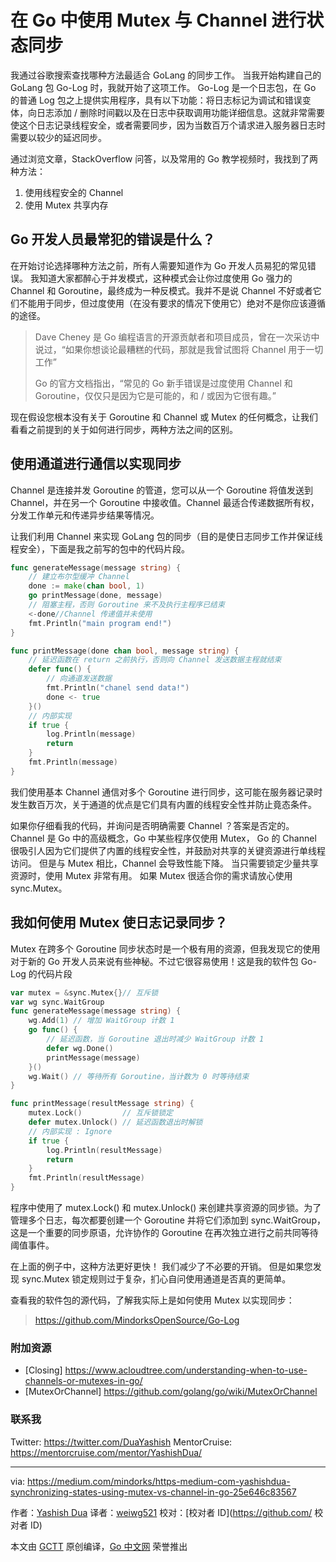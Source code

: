 # 在 Go 中使用 Mutex 与 Channel 进行状态同步

我通过谷歌搜索查找哪种方法最适合 GoLang 的同步工作。 当我开始构建自己的 GoLang 包 Go-Log 时，我就开始了这项工作。 Go-Log 是一个日志包，在 Go 的普通 Log 包之上提供实用程序，具有以下功能：将日志标记为调试和错误变体，向日志添加 / 删除时间戳以及在日志中获取调用功能详细信息。这就非常需要使这个日志记录线程安全，或者需要同步，因为当数百万个请求进入服务器日志时需要以较少的延迟同步。

通过浏览文章，StackOverflow 问答，以及常用的 Go 教学视频时，我找到了两种方法：
1. 使用线程安全的 Channel
2. 使用 Mutex 共享内存

## Go 开发人员最常犯的错误是什么？

在开始讨论选择哪种方法之前，所有人需要知道作为 Go 开发人员易犯的常见错误。 我知道大家都醉心于并发模式，这种模式会让你过度使用 Go 强力的 Channel 和 Goroutine，最终成为一种反模式。我并不是说 Channel 不好或者它们不能用于同步，但过度使用（在没有要求的情况下使用它）绝对不是你应该遵循的途径。

> Dave Cheney 是 Go 编程语言的开源贡献者和项目成员，曾在一次采访中说过，“如果你想谈论最糟糕的代码，那就是我曾试图将 Channel 用于一切工作”
>
> Go 的官方文档指出，“常见的 Go 新手错误是过度使用 Channel 和 Goroutine，仅仅只是因为它是可能的，和 / 或因为它很有趣。”

现在假设您根本没有关于 Goroutine 和 Channel 或 Mutex 的任何概念，让我们看看之前提到的关于如何进行同步，两种方法之间的区别。

## 使用通道进行通信以实现同步

Channel 是连接并发 Goroutine 的管道，您可以从一个 Goroutine 将值发送到 Channel，并在另一个 Goroutine 中接收值。Channel 最适合传递数据所有权，分发工作单元和传递异步结果等情况。

让我们利用 Channel 来实现 GoLang 包的同步（目的是使日志同步工作并保证线程安全），下面是我之前写的包中的代码片段。

```go
func generateMessage(message string) {
	// 建立布尔型缓冲 Channel
	done := make(chan bool, 1)
	go printMessage(done, message)
	// 阻塞主程，否则 Goroutine 来不及执行主程序已结束
	<-done//Channel 传递值并未使用
	fmt.Println("main program end!")
}

func printMessage(done chan bool, message string) {
	// 延迟函数在 return 之前执行，否则向 Channel 发送数据主程就结束
	defer func() {
		// 向通道发送数据
		fmt.Println("chanel send data!")
		done <- true
	}()
	// 内部实现
	if true {
		log.Println(message)
		return
	}
	fmt.Println(message)
}
```

我们使用基本 Channel 通信对多个 Goroutine 进行同步，这可能在服务器记录时发生数百万次，关于通道的优点是它们具有内置的线程安全性并防止竟态条件。

如果你仔细看我的代码，并询问是否明确需要 Channel ？答案是否定的。Channel 是 Go 中的高级概念，Go 中某些程序仅使用 Mutex， Go 的 Channel 很吸引人因为它们提供了内置的线程安全性，并鼓励对共享的关键资源进行单线程访问。 但是与 Mutex 相比，Channel 会导致性能下降。 当只需要锁定少量共享资源时，使用 Mutex 非常有用。 如果 Mutex 很适合你的需求请放心使用 sync.Mutex。

## 我如何使用 Mutex 使日志记录同步？

Mutex 在跨多个 Goroutine 同步状态时是一个极有用的资源，但我发现它的使用对于新的 Go 开发人员来说有些神秘。不过它很容易使用！这是我的软件包 Go-Log 的代码片段

```go
var mutex = &sync.Mutex{}// 互斥锁
var wg sync.WaitGroup
func generateMessage(message string) {
	wg.Add(1) // 增加 WaitGroup 计数 1
	go func() {
		// 延迟函数，当 Goroutine 退出时减少 WaitGroup 计数 1
		defer wg.Done()
		printMessage(message)
	}()
	wg.Wait() // 等待所有 Goroutine，当计数为 0 时等待结束
}

func printMessage(resultMessage string) {
	mutex.Lock()         // 互斥锁锁定
	defer mutex.Unlock() // 延迟函数退出时解锁
	// 内部实现 : Ignore
	if true {
		log.Println(resultMessage)
		return
	}
	fmt.Println(resultMessage)
}
```
程序中使用了 mutex.Lock() 和 mutex.Unlock() 来创建共享资源的同步锁。为了管理多个日志，每次都要创建一个 Goroutine 并将它们添加到 sync.WaitGroup，这是一个重要的同步原语，允许协作的 Goroutine 在再次独立进行之前共同等待阈值事件。

在上面的例子中，这种方法更好更快！ 我们减少了不必要的开销。 但是如果您发现 sync.Mutex 锁定规则过于复杂，扪心自问使用通道是否真的更简单。

查看我的软件包的源代码，了解我实际上是如何使用 Mutex 以实现同步：
>https://github.com/MindorksOpenSource/Go-Log

### 附加资源

- [Closing]
https://www.acloudtree.com/understanding-when-to-use-channels-or-mutexes-in-go/
- [MutexOrChannel]
https://github.com/golang/go/wiki/MutexOrChannel

### 联系我

Twitter: https://twitter.com/DuaYashish
MentorCruise: https://mentorcruise.com/mentor/YashishDua/

---

via: https://medium.com/mindorks/https-medium-com-yashishdua-synchronizing-states-using-mutex-vs-channel-in-go-25e646c83567

作者：[Yashish Dua](https://medium.com/@yashishdua)
译者：[weiwg521](https://github.com/weiwg521)
校对：[校对者 ID](https://github.com/ 校对者 ID)

本文由 [GCTT](https://github.com/studygolang/GCTT) 原创编译，[Go 中文网](https://studygolang.com/) 荣誉推出
